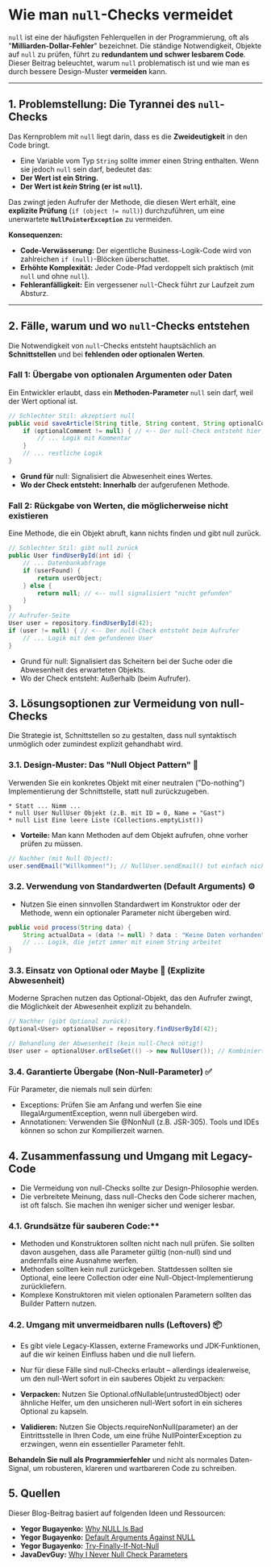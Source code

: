 # Wie man `null`-Checks vermeidet
`null` ist eine der häufigsten Fehlerquellen in der Programmierung, oft als "**Milliarden-Dollar-Fehler**" bezeichnet. Die ständige Notwendigkeit, Objekte auf `null` zu prüfen, führt zu **redundantem und schwer lesbarem Code**. Dieser Beitrag beleuchtet, warum `null` problematisch ist und wie man es durch bessere Design-Muster **vermeiden** kann.

---

## 1. Problemstellung: Die Tyrannei des `null`-Checks

Das Kernproblem mit `null` liegt darin, dass es die **Zweideutigkeit** in den Code bringt. 
* Eine Variable vom Typ `String` sollte immer einen String enthalten. Wenn sie jedoch `null` sein darf, bedeutet das:
* **Der Wert ist ein String.**
* **Der Wert ist *kein* String (er ist `null`).**

Das zwingt jeden Aufrufer der Methode, die diesen Wert erhält, eine **explizite Prüfung** (`if (object != null)`) durchzuführen, um eine unerwartete **`NullPointerException`** zu vermeiden.

**Konsequenzen:**
* **Code-Verwässerung:** Der eigentliche Business-Logik-Code wird von zahlreichen `if (null)`-Blöcken überschattet.
* **Erhöhte Komplexität:** Jeder Code-Pfad verdoppelt sich praktisch (mit `null` und ohne `null`).
* **Fehleranfälligkeit:** Ein vergessener `null`-Check führt zur Laufzeit zum Absturz.
---

## 2. Fälle, warum und wo `null`-Checks entstehen
Die Notwendigkeit von `null`-Checks entsteht hauptsächlich an **Schnittstellen** und bei **fehlenden oder optionalen Werten**.
### Fall 1: Übergabe von optionalen Argumenten oder Daten
Ein Entwickler erlaubt, dass ein **Methoden-Parameter** `null` sein darf, weil der Wert optional ist.

```java
// Schlechter Stil: akzeptiert null
public void saveArticle(String title, String content, String optionalComment) {
    if (optionalComment != null) { // <-- Der null-Check entsteht hier
        // ... Logik mit Kommentar
    }
    // ... restliche Logik
}
```
* **Grund für** null: Signalisiert die Abwesenheit eines Wertes.
* **Wo der Check entsteht: Innerhalb** der aufgerufenen Methode.

### Fall 2: Rückgabe von Werten, die möglicherweise nicht existieren
Eine Methode, die ein Objekt abruft, kann nichts finden und gibt null zurück.
```java
// Schlechter Stil: gibt null zurück
public User findUserById(int id) {
    // ... Datenbankabfrage
    if (userFound) {
        return userObject;
    } else {
        return null; // <-- null signalisiert "nicht gefunden"
    }
}
// Aufrufer-Seite
User user = repository.findUserById(42);
if (user != null) { // <-- Der null-Check entsteht beim Aufrufer
    // ... Logik mit dem gefundenen User
}
```

* Grund für null: Signalisiert das Scheitern bei der Suche oder die Abwesenheit des erwarteten Objekts.
* Wo der Check entsteht: Außerhalb (beim Aufrufer).


## 3. Lösungsoptionen zur Vermeidung von null-Checks
Die Strategie ist, Schnittstellen so zu gestalten, dass null syntaktisch unmöglich oder zumindest explizit gehandhabt wird.

### 3.1. Design-Muster: Das "Null Object Pattern" 👻
Verwenden Sie ein konkretes Objekt mit einer neutralen ("Do-nothing") Implementierung der Schnittstelle, statt null zurückzugeben.
```
* Statt ...	Nimm ...
* null User	NullUser Objekt (z.B. mit ID = 0, Name = "Gast")
* null List	Eine leere Liste (Collections.emptyList())
```
* **Vorteile:** Man kann Methoden auf dem Objekt aufrufen, ohne vorher prüfen zu müssen.
```java
// Nachher (mit Null Object):
user.sendEmail("Willkommen!"); // NullUser.sendEmail() tut einfach nichts.
```

### 3.2. Verwendung von Standardwerten (Default Arguments) ⚙️
* Nutzen Sie einen sinnvollen Standardwert im Konstruktor oder der Methode, wenn ein optionaler Parameter nicht übergeben wird.
```java
public void process(String data) {
    String actualData = (data != null) ? data : "Keine Daten vorhanden"; 
    // ... Logik, die jetzt immer mit einem String arbeitet
}
```

### 3.3. Einsatz von Optional oder Maybe 🎁 (Explizite Abwesenheit)
Moderne Sprachen nutzen das Optional<T>-Objekt, das den Aufrufer zwingt, die Möglichkeit der Abwesenheit explizit zu behandeln.
```java
// Nachher (gibt Optional zurück):
Optional<User> optionalUser = repository.findUserById(42);

// Behandlung der Abwesenheit (kein null-Check nötig!)
User user = optionalUser.orElseGet(() -> new NullUser()); // Kombiniert mit Null-Object-Pattern!
```

### 3.4. Garantierte Übergabe (Non-Null-Parameter) ✅
Für Parameter, die niemals null sein dürfen:

* Exceptions: Prüfen Sie am Anfang und werfen Sie eine IllegalArgumentException, wenn null übergeben wird.
* Annotationen: Verwenden Sie @NonNull (z.B. JSR-305). Tools und IDEs können so schon zur Kompilierzeit warnen.

## 4. Zusammenfassung und Umgang mit Legacy-Code
* Die Vermeidung von null-Checks sollte zur Design-Philosophie werden. 
* Die verbreitete Meinung, dass null-Checks den Code sicherer machen, ist oft falsch. Sie machen ihn weniger sicher und weniger lesbar.

### 4.1. Grundsätze für sauberen Code:**

* Methoden und Konstruktoren sollten nicht nach null prüfen. Sie sollten davon ausgehen, dass alle Parameter gültig (non-null) sind und andernfalls eine Ausnahme werfen.
* Methoden sollten kein null zurückgeben. Stattdessen sollten sie Optional, eine leere Collection oder eine Null-Object-Implementierung zurückliefern.
* Komplexe Konstruktoren mit vielen optionalen Parametern sollten das Builder Pattern nutzen.

### 4.2. Umgang mit unvermeidbaren nulls (Leftovers) 📦

* Es gibt viele Legacy-Klassen, externe Frameworks und JDK-Funktionen, auf die wir keinen Einfluss haben und die null liefern.
* Nur für diese Fälle sind null-Checks erlaubt – allerdings idealerweise, um den null-Wert sofort in ein sauberes Objekt zu verpacken:

* **Verpacken:** Nutzen Sie Optional.ofNullable(untrustedObject) oder ähnliche Helfer, um den unsicheren null-Wert sofort in ein sicheres Optional zu kapseln.
* **Validieren:** Nutzen Sie Objects.requireNonNull(parameter) an der Eintrittsstelle in Ihren Code, um eine frühe NullPointerException zu erzwingen, wenn ein essentieller Parameter fehlt.

**Behandeln Sie null als Programmierfehler** und nicht als normales Daten-Signal, um robusteren, klareren und wartbareren Code zu schreiben.

## 5. Quellen
Dieser Blog-Beitrag basiert auf folgenden Ideen und Ressourcen:
* **Yegor Bugayenko:** [Why NULL Is Bad](https://www.yegor256.com/2014/05/13/why-null-is-bad.html)  
* **Yegor Bugayenko:** [Default Arguments Against NULL](https://www.yegor256.com/2018/05/22/default-arguments-against-null.html)  
* **Yegor Bugayenko:** [Try-Finally-If-Not-Null](https://www.yegor256.com/2016/03/22/try-finally-if-not-null.html)  
* **JavaDevGuy:** [Why I Never Null Check Parameters](https://javadevguy.wordpress.com/2018/11/24/why-i-never-null-check-parameters/)
